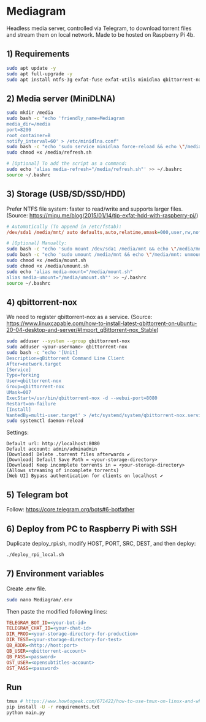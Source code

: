 # Mediagram

Headless media server, controlled via Telegram, to download torrent files and stream them on local network.
Made to be hosted on Raspberry Pi 4b.

## 1) Requirements

```bash
sudo apt update -y
sudo apt full-upgrade -y
sudo apt install ntfs-3g exfat-fuse exfat-utils minidlna qbittorrent-nox tmux -y
```

## 2) Media server (MiniDLNA)

```bash
sudo mkdir /media
sudo bash -c "echo 'friendly_name=Mediagram
media_dir=/media
port=8200
root_container=B
notify_interval=60' > /etc/minidlna.conf"
sudo bash -c "echo 'sudo service minidlna force-reload && echo \"/media: refresh.\"' > /media/refresh.sh"
sudo chmod +x /media/refresh.sh

# [Optional] To add the script as a command:
sudo echo 'alias media-refresh="/media/refresh.sh"' >> ~/.bashrc
source ~/.bashrc
```

## 3) Storage (USB/SD/SSD/HDD)

Prefer NTFS file system: faster to read/write and supports larger files.
(Source: https://miqu.me/blog/2015/01/14/tip-exfat-hdd-with-raspberry-pi/)

```ini
# Automatically (To append in /etc/fstab):
/dev/sda1 /media/mnt/ auto defaults,auto,relatime,umask=000,user,rw,nofail,x-systemd.device-timeout=10 0
```

```bash
# [Optional] Manually:
sudo bash -c "echo 'sudo mount /dev/sda1 /media/mnt && echo \"/media/mnt: mounted.\"' > /media/mount.sh"
sudo bash -c "echo 'sudo umount /media/mnt && echo \"/media/mnt: unmounted.\"' > /media/umount.sh"
sudo chmod +x /media/mount.sh
sudo chmod +x /media/umount.sh
sudo echo 'alias media-mount="/media/mount.sh"
alias media-umount="/media/umount.sh"' >> ~/.bashrc
source ~/.bashrc
```

## 4) qbittorrent-nox

We need to register qbittorrent-nox as a service.
(Source: https://www.linuxcapable.com/how-to-install-latest-qbittorrent-on-ubuntu-20-04-desktop-and-server/#Import_qBittorrent-nox_Stable)

```bash
sudo adduser --system --group qbittorrent-nox
sudo adduser <your-username> qbittorrent-nox
sudo bash -c "echo '[Unit]
Description=qBittorrent Command Line Client
After=network.target
[Service]
Type=forking
User=qbittorrent-nox
Group=qbittorrent-nox
UMask=007
ExecStart=/usr/bin/qbittorrent-nox -d --webui-port=8080
Restart=on-failure
[Install]
WantedBy=multi-user.target' > /etc/systemd/system/qbittorrent-nox.service"
sudo systemctl daemon-reload
```

Settings:

```
Default url: http://localhost:8080
Default account: admin/adminadmin
[Download] Delete .torrent files afterwards ✔️
[Download] Default Save Path = <your-storage-directory>
[Download] Keep incomplete torrents in = <your-storage-directory> (Allows streaming of incomplete torrents)
[Web UI] Bypass authentication for clients on localhost ✔️
```

## 5) Telegram bot

Follow:
https://core.telegram.org/bots#6-botfather

## 6) Deploy from PC to Raspberry Pi with SSH

Duplicate deploy_rpi.sh, modify HOST, PORT, SRC, DEST, and then deploy:

```bash
./deploy_rpi_local.sh
```

## 7) Environment variables

Create .env file.

```bash
sudo nano Mediagram/.env
```

Then paste the modified following lines:

```ini
TELEGRAM_BOT_ID=<your-bot-id>
TELEGRAM_CHAT_ID=<your-chat-id>
DIR_PROD=<your-storage-directory-for-production>
DIR_TEST=<your-storage-directory-for-test>
QB_ADDR=<http://host:port>
QB_USER=<qbittorrent-account>
QB_PASS=<password>
OST_USER=<opensubtitles-account>
OST_PASS=<password>
```

## Run

```bash
tmux # https://www.howtogeek.com/671422/how-to-use-tmux-on-linux-and-why-its-better-than-screen/
pip install -U -r requirements.txt
python main.py
```
